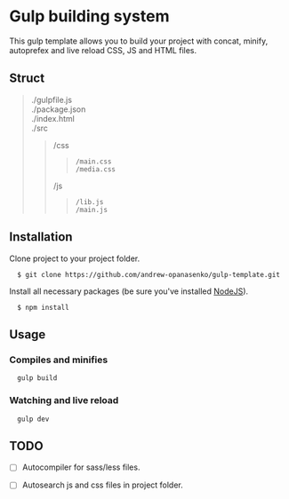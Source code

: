 # Gulp building system

This gulp template allows you to build your project with concat, minify, autoprefex and live reload CSS, JS and HTML files.

## Struct

>./gulpfile.js  
>./package.json  
>./index.html  
>./src  
>>	/css  
>>>		/main.css  
>>>		/media.css  
>>	/js  
>>>		/lib.js  
>>>		/main.js  

## Installation

Clone project to your project folder.

~~~
  $ git clone https://github.com/andrew-opanasenko/gulp-template.git
~~~

Install all necessary packages (be sure you've installed [NodeJS](https://nodejs.org/en/)).

~~~
  $ npm install
~~~

## Usage

### Compiles and minifies

~~~
  gulp build
~~~

### Watching and live reload

~~~
  gulp dev
~~~

## TODO

- [ ] Autocompiler for sass/less files.
- [ ] Autosearch js and css files in project folder.






